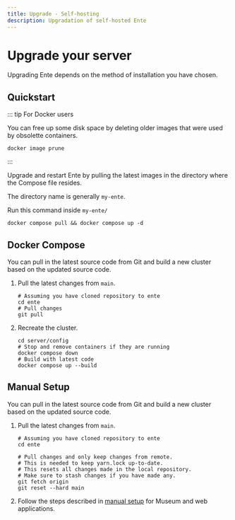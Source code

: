 ```yaml
---
title: Upgrade - Self-hosting
description: Upgradation of self-hosted Ente
---
```


# Upgrade your server

Upgrading Ente depends on the method of installation you have chosen.

## Quickstart

::: tip For Docker users

You can free up some disk space by deleting older images that were used by obsolette containers.

``` shell
docker image prune
```
:::

Upgrade and restart Ente by pulling the latest images in the directory where the Compose file resides.

The directory name is generally `my-ente`.

Run this command inside `my-ente/`

``` shell
docker compose pull && docker compose up -d
```

## Docker Compose

You can pull in the latest source code from Git and build a new cluster
based on the updated source code.

1. Pull the latest changes from `main`.

    ``` shell
    # Assuming you have cloned repository to ente
    cd ente
    # Pull changes
    git pull
    ```

2. Recreate the cluster.
    ``` shell
    cd server/config
    # Stop and remove containers if they are running
    docker compose down
    # Build with latest code
    docker compose up --build
    ```

## Manual Setup

You can pull in the latest source code from Git and build a new cluster
based on the updated source code.

1. Pull the latest changes from `main`.

    ``` shell
    # Assuming you have cloned repository to ente
    cd ente

    # Pull changes and only keep changes from remote.
    # This is needed to keep yarn.lock up-to-date.
    # This resets all changes made in the local repository.
    # Make sure to stash changes if you have made any.
    git fetch origin
    git reset --hard main
    ```

2. Follow the steps described in [manual setup](/self-hosting/installation/manual#step-3-configure-web-application)
    for Museum and web applications.
